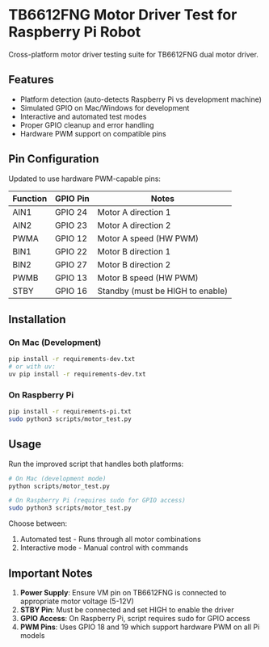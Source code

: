 # TB6612FNG Motor Driver Test for Raspberry Pi Robot

Cross-platform motor driver testing suite for TB6612FNG dual motor driver.

## Features

- Platform detection (auto-detects Raspberry Pi vs development machine)
- Simulated GPIO on Mac/Windows for development
- Interactive and automated test modes
- Proper GPIO cleanup and error handling
- Hardware PWM support on compatible pins

## Pin Configuration

Updated to use hardware PWM-capable pins:

| Function | GPIO Pin | Notes                            |
| -------- | -------- | -------------------------------- |
| AIN1     | GPIO 24  | Motor A direction 1              |
| AIN2     | GPIO 23  | Motor A direction 2              |
| PWMA     | GPIO 12  | Motor A speed (HW PWM)           |
| BIN1     | GPIO 22  | Motor B direction 1              |
| BIN2     | GPIO 27  | Motor B direction 2              |
| PWMB     | GPIO 13  | Motor B speed (HW PWM)           |
| STBY     | GPIO 16  | Standby (must be HIGH to enable) |

## Installation

### On Mac (Development)

```bash
pip install -r requirements-dev.txt
# or with uv:
uv pip install -r requirements-dev.txt
```

### On Raspberry Pi

```bash
pip install -r requirements-pi.txt
sudo python3 scripts/motor_test.py
```

## Usage

Run the improved script that handles both platforms:

```bash
# On Mac (development mode)
python scripts/motor_test.py

# On Raspberry Pi (requires sudo for GPIO access)
sudo python3 scripts/motor_test.py
```

Choose between:

1. Automated test - Runs through all motor combinations
2. Interactive mode - Manual control with commands

## Important Notes

1. **Power Supply**: Ensure VM pin on TB6612FNG is connected to appropriate motor voltage (5-12V)
2. **STBY Pin**: Must be connected and set HIGH to enable the driver
3. **GPIO Access**: On Raspberry Pi, script requires sudo for GPIO access
4. **PWM Pins**: Uses GPIO 18 and 19 which support hardware PWM on all Pi models
